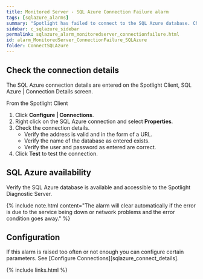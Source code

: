 ```yaml
---
title: ﻿Monitored Server - SQL Azure Connection Failure alarm
tags: [sqlazure_alarms]
summary: "Spotlight has failed to connect to the SQL Azure database. Check the SQL Azure connection details and SQL Azure availability."
sidebar: c_sqlazure_sidebar
permalink: sqlazure_alarm_monitoredserver_connectionfailure.html
id: alarm_MonitoredServer_ConnectionFailure_SQLAzure
folder: ConnectSQLAzure
---
```



## Check the connection details

The SQL Azure connection details are entered on the Spotlight Client, SQL Azure \| Connection Details screen.

From the Spotlight Client

1.  Click **Configure \| Connections**.
2.  Right click on the SQL Azure connection and select **Properties**.
3.  Check the connection details.
    * Verify the address is valid and in the form of a URL.
    * Verify the name of the database as entered exists.
    * Verify the user and password as entered are correct.
4.  Click **Test** to test the connection.


## SQL Azure availability

Verify the SQL Azure database is available and accessible to the Spotlight Diagnostic Server.

{% include note.html content="The alarm will clear automatically if the error is due to the service being down or network problems and the error condition goes away." %}


## Configuration
If this alarm is raised too often or not enough you can configure certain parameters. See [Configure Connections][sqlazure_connect_details].


{% include links.html %}
